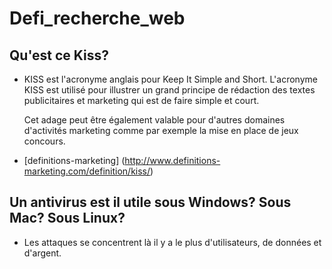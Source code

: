 # Defi_recherche_web


## Qu'est ce Kiss?

* KISS est l'acronyme anglais pour Keep It Simple and Short.
  L'acronyme KISS est utilisé pour illustrer un grand principe de rédaction des textes publicitaires et marketing qui est de faire simple et court.

  Cet adage peut être également valable pour d'autres domaines d'activités marketing comme par exemple la mise en place de jeux concours.

* [definitions-marketing] (http://www.definitions-marketing.com/definition/kiss/)


## Un antivirus est il utile sous Windows? Sous Mac? Sous Linux?

* Les attaques se concentrent là il y a le plus d'utilisateurs, de données et d'argent.


